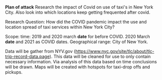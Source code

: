 **Plan of attack**
Research the impact of Covid on use of taxi's in New York City. Also look into which locations keep getting frequented after covid.

Research Question:
How did the COVID pandemic impact the use and location spread of taxi services within New York City?

Scope: time: 2019 and 2020 march **date** for before COVID. 2020 March **date** and 2021 as COVID dates.
Geographical range: City of New York.

Data will be gather from NYV.gov (https://www.nyc.gov/site/tlc/about/tlc-trip-record-data.page). This data will be cleaned for use to only contain necessary information. Via analysis of this data based on time conclusions will be drawn. Maps will be created with hotspots for taxi-drop offs and pickups. 